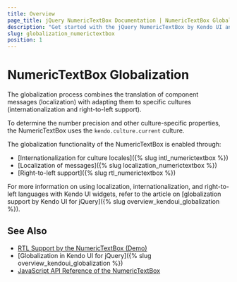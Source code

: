 ```yaml
---
title: Overview
page_title: jQuery NumericTextBox Documentation | NumericTextBox Globalization | Kendo UI
description: "Get started with the jQuery NumericTextBox by Kendo UI and learn about the globalization options it supports."
slug: globalization_numerictextbox
position: 1
---
```


# NumericTextBox Globalization

The globalization process combines the translation of component messages (localization) with adapting them to specific cultures (internationalization and right-to-left support).

To determine the number precision and other culture-specific properties, the NumericTextBox uses the `kendo.culture.current` culture.

The globalization functionality of the NumericTextBox is enabled through:
* [Internationalization for culture locales]({% slug intl_numerictextbox %})
* [Localization of messages]({% slug localization_numerictextbox %})
* [Right-to-left support]({% slug rtl_numerictextbox %})

For more information on using localization, internationalization, and right-to-left languages with Kendo UI widgets, refer to the article on [globalization support by Kendo UI for jQuery]({% slug overview_kendoui_globalization %}).

## See Also

* [RTL Support by the NumericTextBox (Demo)](https://demos.telerik.com/kendo-ui/numerictextbox/right-to-left-support)
* [Globalization in Kendo UI for jQuery]({% slug overview_kendoui_globalization %})
* [JavaScript API Reference of the NumericTextBox](/api/javascript/ui/numerictextbox)

